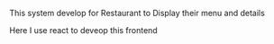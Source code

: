 This system develop for Restaurant to Display their menu and details

Here I use react to deveop this frontend
